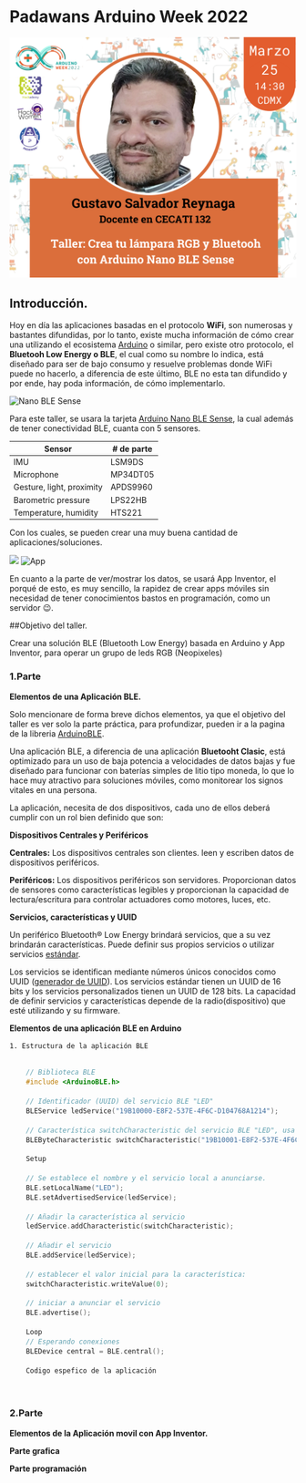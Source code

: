 # Padawans Arduino Week 2022 

![Workshot logo](images/ponente/taller.png) 

## Introducción. 

Hoy en día las aplicaciones basadas en el protocolo **WiFi**, son numerosas y bastantes difundidas, por lo tanto, existe mucha información de cómo crear una utilizando el ecosistema [Arduino](https://www.arduino.cc/) o similar, pero existe otro protocolo, el **Bluetooh Low Energy o BLE**, el cual como su nombre lo indica, está diseñado para ser de bajo consumo y resuelve problemas donde WiFi puede no hacerlo, a diferencia de este último, BLE no esta tan difundido y por ende, hay poda información, de cómo implementarlo.

![Nano BLE Sense](https://cdn.shopify.com/s/files/1/0506/1689/3647/products/ABX00031_03.front_622x467.jpg?v=1626445224) 

Para este taller, se usara la tarjeta [Arduino Nano BLE Sense](https://docs.arduino.cc/hardware/nano-33-ble-sense), la cual además de tener conectividad BLE, cuanta con 5 sensores. 

  

Sensor  		 | # de parte
------------- | -------------
IMU				 | LSM9DS
Microphone	 | MP34DT05
Gesture, light, proximity | APDS9960
Barometric pressure 	   | LPS22HB 
Temperature, humidity		| HTS221 

Con los cuales, se pueden crear una muy buena cantidad de aplicaciones/soluciones. 

![](http://appinventor.mit.edu/images/logo.png) 
![App](http://appinventor.mit.edu/explore/sites/all/files/ai2tutorials/wheresMyCar/WheresMyCarDesign.png) 

En cuanto a la parte de ver/mostrar los datos, se usará App Inventor, el porqué de esto, es muy sencillo, la rapidez de crear apps móviles sin necesidad de tener conocimientos bastos en programación, como un servidor :wink:. 

##Objetivo del taller. 

Crear una solución BLE (Bluetooth Low Energy) basada en Arduino y App Inventor, para operar un grupo de leds RGB (Neopixeles) 

### 1.Parte 

**Elementos de una Aplicación BLE.** 

Solo mencionare de forma breve dichos elementos, ya que el objetivo del taller es ver solo la parte práctica, para profundizar, pueden ir a la pagina de la libreria [ArduinoBLE](https://www.arduino.cc/reference/en/libraries/arduinoble/). 

Una aplicación BLE, a diferencia de una aplicación **Bluetooht Clasic**, está optimizado para un uso de baja potencia a velocidades de datos bajas y fue diseñado para funcionar con baterías simples de litio tipo moneda, lo que lo hace muy atractivo para soluciones móviles, como monitorear los signos vitales en una persona. 

La aplicación, necesita de dos dispositivos, cada uno de ellos deberá cumplir con un rol bien definido que son: 

**Dispositivos Centrales y Periféricos**  

**Centrales:** Los dispositivos centrales son clientes. leen y escriben datos de dispositivos periféricos.  

**Periféricos:** Los dispositivos periféricos son servidores. Proporcionan datos de sensores como características legibles y proporcionan la capacidad de lectura/escritura para controlar actuadores como motores, luces, etc.  

**Servicios, características y UUID**   

Un periférico Bluetooth® Low Energy brindará servicios, que a su vez brindarán características. Puede definir sus propios servicios o utilizar servicios [estándar](https://www.bluetooth.com/specifications/assigned-numbers/ ).  

Los servicios se identifican mediante números únicos conocidos como UUID ([generador de UUID](https://www.uuidgenerator.net/)). Los servicios estándar tienen un UUID de 16 bits y los servicios personalizados tienen un UUID de 128 bits. La capacidad de definir servicios y características depende de la radio(dispositivo) que esté utilizando y su firmware.  

**Elementos de una aplicación BLE en Arduino** 

``` 
1. Estructura de la aplicación BLE 

``` 

  

```C++ 

	// Biblioteca BLE 
	#include <ArduinoBLE.h>
	
	// Identificador (UUID) del servicio BLE "LED" 
	BLEService ledService("19B10000-E8F2-537E-4F6C-D104768A1214"); 

	// Característica switchCharacteristic del servicio BLE "LED", usa un "UUID" 	personalizado de 128 bits, lectura y escritura centralizada 
	BLEByteCharacteristic switchCharacteristic("19B10001-E8F2-537E-4F6C-	D104768A1214", BLERead | BLEWrite); 

	Setup	 

	// Se establece el nombre y el servicio local a anunciarse.
  	BLE.setLocalName("LED");
  	BLE.setAdvertisedService(ledService);  

  	// Añadir la característica al servicio 
  	ledService.addCharacteristic(switchCharacteristic);  

  	// Añadir el servicio 
  	BLE.addService(ledService);   

  	// establecer el valor inicial para la característica: 
  	switchCharacteristic.writeValue(0);  

  	// iniciar a anunciar el servicio 
  	BLE.advertise();  	 

	Loop 
	// Esperando conexiones 
  	BLEDevice central = BLE.central();  	 

  	Codigo espefico de la aplicación 

  

``` 

### 2.Parte 

**Elementos de la Aplicación movil con App Inventor.** 

**Parte grafica**

**Parte programación**